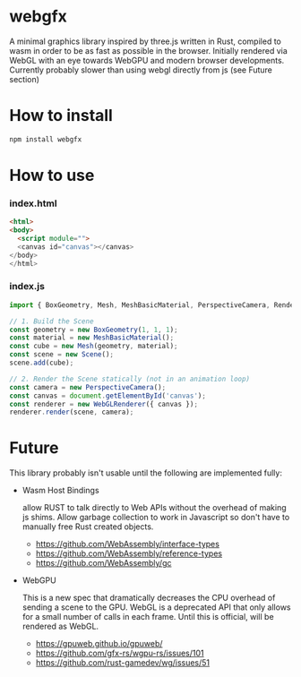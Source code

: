 # webgfx

A minimal graphics library inspired by three.js written in Rust, compiled to wasm in order to be as fast as possible in the browser. Initially rendered via WebGL with an eye towards WebGPU and modern browser developments. Currently probably slower than using webgl directly from js (see Future section) 

# How to install

```sh
npm install webgfx
```

# How to use

### index.html
```html
<html>
<body>
  <script module="">
  <canvas id="canvas"></canvas>
</body>
</html>
```

### index.js
```javascript
import { BoxGeometry, Mesh, MeshBasicMaterial, PerspectiveCamera, Renderer, Scene } from 'webgfx';

// 1. Build the Scene
const geometry = new BoxGeometry(1, 1, 1);
const material = new MeshBasicMaterial();
const cube = new Mesh(geometry, material);
const scene = new Scene();
scene.add(cube);

// 2. Render the Scene statically (not in an animation loop)
const camera = new PerspectiveCamera();
const canvas = document.getElementById('canvas');
const renderer = new WebGLRenderer({ canvas });
renderer.render(scene, camera);
```

# Future

This library probably isn't usable until the following are implemented fully:
  
- Wasm Host Bindings

  allow RUST to talk directly to Web APIs without the overhead of making js shims. Allow garbage collection to work in Javascript so don't have to manually free Rust created objects.

  - https://github.com/WebAssembly/interface-types
  - https://github.com/WebAssembly/reference-types
  - https://github.com/WebAssembly/gc

- WebGPU

  This is a new spec that dramatically decreases the CPU overhead of sending a scene to the GPU. WebGL is a deprecated API that only allows for a small number of calls in each frame. Until this is official, will be rendered as WebGL.

  - https://gpuweb.github.io/gpuweb/
  - https://github.com/gfx-rs/wgpu-rs/issues/101
  - https://github.com/rust-gamedev/wg/issues/51

